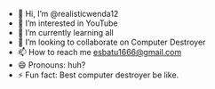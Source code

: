 - 👋 Hi, I’m @realisticwenda12
- 👀 I’m interested in YouTube
- 🌱 I’m currently learning all
- 💞️ I’m looking to collaborate on Computer Destroyer
- 📫 How to reach me esbatu1666@gmail.com
- 😄 Pronouns: huh?
- ⚡ Fun fact: Best computer destroyer be like.

<!---
realisticwenda12/realisticwenda12 is a ✨ special ✨ repository because its `README.md` (this file) appears on your GitHub profile.
You can click the Preview link to take a look at your changes.
--->
